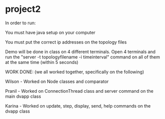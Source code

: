 # project2

In order to run:

You must have java setup on your computer

You must put the correct ip addresses on the topology files

Demo will be done in class on 4 different terminals. Open 4 terminals and run the "server -t topologyfilename -i timeinterval" command on all of them at the same time (within 5 seconds)

WORK DONE: (we all worked together, specifically on the following)

Wilson - Worked on Node classes and comparator

Pranil - Worked on ConnectionThread class and server command on the main dvapp class

Karina - Worked on update, step, display, send, help commands on the dvapp class
